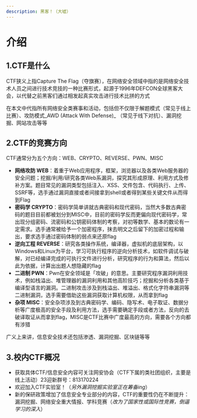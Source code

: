 ```yaml
---
description: 黑客！（大嘘）
---
```


# 介绍

## 1.CTF是什么

CTF狭义上指Capture The Flag（夺旗赛），在网络安全领域中指的是网络安全技术人员之间进行技术竞技的一种比赛形式，起源于1996年DEFCON全球黑客大会，以代替之前黑客们通过相发起真实攻击进行技术比拼的方式

在本文中代指所有网络安全类赛事和活动，包括但不仅限于解题模式（常见于线上比赛）、攻防模式_AWD (Attack With Defense)_ （常见于线下对抗）、漏洞挖掘、网站攻击等等

## 2.CTF的竞赛方向

CTF通常分为五个方向：WEB、CRYPTO、REVERSE、PWN、MISC

* **网络攻防 WEB**：着重于Web应用程序，框架，浏览器以及各类Web服务器的安全问题；挖掘/利用/研究各类Web系漏洞，探究其形成原理、利用方式及修补方案。题目常见的漏洞类型包括注入、XSS、文件包含、代码执行、上传、SSRF等，选手通过漏洞直接或者间接拿到shell或者得到某些关键文件从而得到Flag
* **密码学 CRYPTO**：密码学简单讲就古典密码和现代密码，当然大多数古典密码的题目目前都被划分到MISC中，目前的密码学反而更偏向现代密码学，常出现分组密码、流密码和公钥密码体制的考察，对初等数学、基本的数论有一定需求。选手通常被给予一个加密程序，抹去明文之后留下的加密过程和输出，要求选手通过密码体制的弱点来还原flag
* **逆向工程 REVERSE**：研究各类操作系统，编译器，虚拟机的底层架构，以Windows和Linux为平台，学习可执行程序的逆向分析技术，如软件调试与破解，对已经编译完成的可执行文件进行分析，研究程序的行为和算法，然后以此为依据，计算出出题人想隐藏的flag
* **二进制 PWN**：Pwn在安全领域是「攻破」的意思。主要研究程序漏洞利用技术，例如栈溢出、堆管理器的漏洞利用和其他高阶技巧；挖掘和分析各类基于编译型语言的漏洞。二进制攻击涉及到栈溢出、堆溢出、格式化字符串漏洞等二进制漏洞，选手需要借助这些漏洞获取计算机权限，从而拿到flag
* **杂项 MISC**：安全杂项涉及到古典密码学、编码、隐写术、电子取证、数据分析等广度极高的安全手段及利用方法，选手需要确定手段或者方法，反向的去破译取证从而拿到flag，MISC是CTF比赛中广度最高的方向，需要各个方向都有涉猎

广义上来讲，信息安全技术还包括渗透、漏洞挖掘、区块链等等

## 3.校内CTF概况

* 获取具体CTF/信息安全内容可关注网安协会（CTF下属的类社团组织，主要是线上活动）23迎新群号：813170224
* 欢迎加入CTF实验室！（_另外漏洞挖掘实验室正在筹备ing_）
* 新的保研政策增加了信息安全专业部分的内容，CTF的重要性仍在不断提升：漏洞挖掘、网络安全重大情报、学科竞赛（_改为了国家性或国际性竞赛，倒逼学习的深入_）
